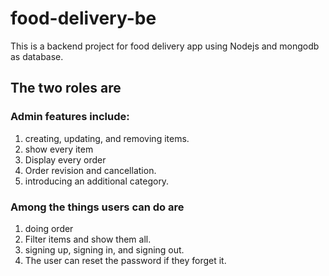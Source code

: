 # food-delivery-be
This is a backend project for food delivery app using Nodejs and mongodb as database. 

## The two roles are
### Admin features include:
1. creating, updating, and removing items.
2. show every item
3. Display every order
4. Order revision and cancellation.
5. introducing an additional category.

###  Among the things users can do are
1. doing order
2. Filter items and show them all.
3. signing up, signing in, and signing out.
4. The user can reset the password if they forget it.
